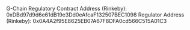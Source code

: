 G-Chain Regulatory Contract Address (Rinkeby): 0xDBd97d9d6e61dB19e3Dd0eAfcaF132507BEC1098
Regulator Address (Rinkeby): 0x0A4A2f95E8625EB07A67F8DFA0cd566C515A01C3